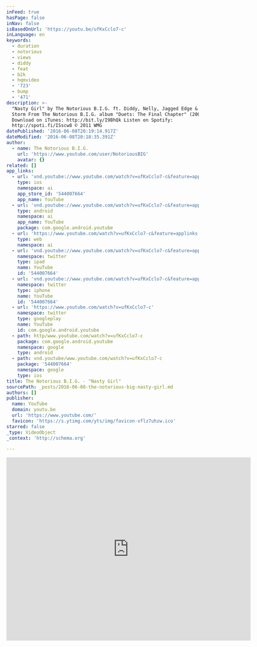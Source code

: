```yaml
---
inFeed: true
hasPage: false
inNav: false
isBasedOnUrl: 'https://youtu.be/ufKxCclo7-c'
inLanguage: en
keywords:
  - duration
  - notorious
  - views
  - diddy
  - feat
  - b2k
  - hqmvideo
  - '723'
  - bump
  - '471'
description: >-
  "Nasty Girl" by The Notorious B.I.G. ft. Diddy, Nelly, Jagged Edge & Avery
  Storm From The Notorious B.I.G. album "Duets: The Final Chapter" (2005).
  Download on iTunes: http://bit.ly/I9BhQk Listen on Spotify:
  http://spoti.fi/ISscw8 © 2011 WMG
datePublished: '2016-06-08T20:19:14.917Z'
dateModified: '2016-06-08T20:18:35.391Z'
author:
  - name: The Notorious B.I.G.
    url: 'https://www.youtube.com/user/NotoriousBIG'
    avatar: {}
related: []
app_links:
  - url: 'vnd.youtube://www.youtube.com/watch?v=ufKxCclo7-c&feature=applinks'
    type: ios
    namespace: ai
    app_store_id: '544007664'
    app_name: YouTube
  - url: 'vnd.youtube://www.youtube.com/watch?v=ufKxCclo7-c&feature=applinks'
    type: android
    namespace: ai
    app_name: YouTube
    package: com.google.android.youtube
  - url: 'https://www.youtube.com/watch?v=ufKxCclo7-c&feature=applinks'
    type: web
    namespace: ai
  - url: 'vnd.youtube://www.youtube.com/watch?v=ufKxCclo7-c&feature=applinks'
    namespace: twitter
    type: ipad
    name: YouTube
    id: '544007664'
  - url: 'vnd.youtube://www.youtube.com/watch?v=ufKxCclo7-c&feature=applinks'
    namespace: twitter
    type: iphone
    name: YouTube
    id: '544007664'
  - url: 'https://www.youtube.com/watch?v=ufKxCclo7-c'
    namespace: twitter
    type: googleplay
    name: YouTube
    id: com.google.android.youtube
  - path: http/www.youtube.com/watch?v=ufKxCclo7-c
    package: com.google.android.youtube
    namespace: google
    type: android
  - path: vnd.youtube/www.youtube.com/watch?v=ufKxCclo7-c
    package: '544007664'
    namespace: google
    type: ios
title: The Notorious B.I.G. - "Nasty Girl"
sourcePath: _posts/2016-06-08-the-notorious-big-nasty-girl.md
authors: []
publisher:
  name: YouTube
  domain: youtu.be
  url: 'https://www.youtube.com/'
  favicon: 'https://s.ytimg.com/yts/img/favicon-vflz7uhzw.ico'
starred: false
_type: VideoObject
_context: 'http://schema.org'

---
```

<iframe src="https://cdn.embedly.com/widgets/media.html?src=https%3A%2F%2Fwww.youtube.com%2Fembed%2FufKxCclo7-c%3Ffeature%3Doembed&amp;url=http%3A%2F%2Fwww.youtube.com%2Fwatch%3Fv%3DufKxCclo7-c&amp;image=https%3A%2F%2Fi.ytimg.com%2Fvi%2FufKxCclo7-c%2Fhqdefault.jpg&amp;key=b7d04c9b404c499eba89ee7072e1c4f7&amp;type=text%2Fhtml&amp;schema=youtube" width="640" height="480" scrolling="no" frameborder="0" allowfullscreen="" style=""></iframe>